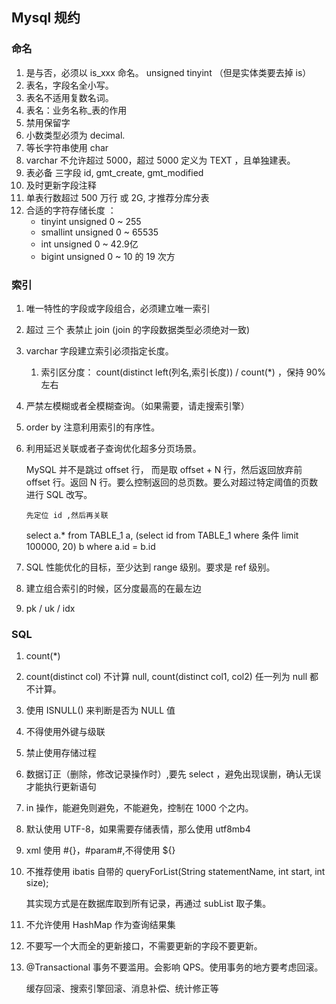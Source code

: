 ## Mysql 规约

### 命名

1. 是与否，必须以 is_xxx 命名。 unsigned tinyint （但是实体类要去掉 is）
2. 表名，字段名全小写。
3. 表名不适用复数名词。
4. 表名：业务名称_表的作用
5. 禁用保留字
6. 小数类型必须为 decimal.
7. 等长字符串使用 char
8. varchar 不允许超过 5000，超过 5000 定义为 TEXT ，且单独建表。
9. 表必备 三字段 id, gmt_create, gmt_modified
10. 及时更新字段注释
11. 单表行数超过 500 万行 或 2G, 才推荐分库分表
12. 合适的字符存储长度 ： 
    * tinyint unsigned  0 ~ 255
    * smallint unsigned 0 ~ 65535
    * int unsigned     0 ~ 42.9亿
    * bigint unsigned    0 ~ 10 的 19 次方

### 索引

1. 唯一特性的字段或字段组合，必须建立唯一索引

2. 超过 三个 表禁止  join (join 的字段数据类型必须绝对一致)

3. varchar 字段建立索引必须指定长度。

   1. 索引区分度： count(distinct left(列名,索引长度)) / count(*) ，保持 90% 左右

4. 严禁左模糊或者全模糊查询。（如果需要，请走搜索引擎）

5. order by 注意利用索引的有序性。

6. 利用延迟关联或者子查询优化超多分页场景。

   MySQL 并不是跳过 offset 行， 而是取 offset + N 行，然后返回放弃前 offset 行。返回 N 行。要么控制返回的总页数。要么对超过特定阈值的页数进行 SQL 改写。

   ```先定位 id ,然后再关联```

   select a.* from TABLE_1 a, (select id from TABLE_1 where 条件 limit 100000, 20) b where a.id = b.id

7. SQL 性能优化的目标，至少达到 range 级别。要求是 ref 级别。

8. 建立组合索引的时候，区分度最高的在最左边

9. pk / uk / idx



### SQL

1. count(*)

2. count(distinct col) 不计算 null, count(distinct col1, col2) 任一列为 null 都不计算。

3. 使用 ISNULL() 来判断是否为 NULL 值

4. 不得使用外键与级联

5. 禁止使用存储过程

6. 数据订正（删除，修改记录操作时）,要先 select ，避免出现误删，确认无误才能执行更新语句

7. in 操作，能避免则避免，不能避免，控制在 1000 个之内。

8. 默认使用 UTF-8，如果需要存储表情，那么使用 utf8mb4

9. xml 使用 #{}，#param#,不得使用 ${}

10. 不推荐使用 ibatis 自带的 queryForList(String statementName, int start, int size);

    其实现方式是在数据库取到所有记录，再通过 subList 取子集。

11. 不允许使用 HashMap 作为查询结果集

12. 不要写一个大而全的更新接口，不需要更新的字段不要更新。

13. @Transactional 事务不要滥用。会影响 QPS。使用事务的地方要考虑回滚。

    缓存回滚、搜索引擎回滚、消息补偿、统计修正等

    